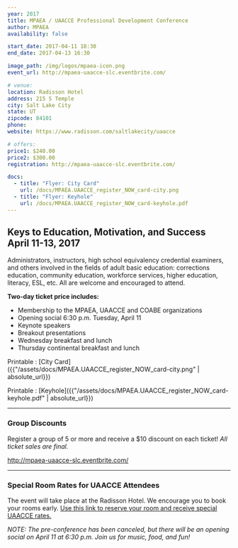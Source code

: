```yaml
---
year: 2017
title: MPAEA / UAACCE Professional Development Conference
author: MPAEA
availability: false

start_date: 2017-04-11 18:30
end_date: 2017-04-13 16:30

image_path: /img/logos/mpaea-icon.png
event_url: http://mpaea-uaacce-slc.eventbrite.com/

# venue:
location: Radisson Hotel
address: 215 S Temple
city: Salt Lake City
state: UT
zipcode: 84101
phone:
website: https://www.radisson.com/saltlakecity/uaacce

# offers:
price1: $240.00
price2: $300.00
registration: http://mpaea-uaacce-slc.eventbrite.com/

docs:
  - title: "Flyer: City Card"
    url: /docs/MPAEA.UAACCE_register_NOW_card-city.png
  - title: "Flyer: Keyhole"
    url: /docs/MPAEA.UAACCE_register_NOW_card-keyhole.pdf
---
```

## Keys to Education, Motivation, and Success <br/> April 11-13, 2017

Administrators, instructors, high school equivalency credential examiners, and others involved in the fields of adult basic education: corrections education, community education, workforce services, higher education, literacy, ESL, etc. All are welcome and encouraged to attend.

**Two-day ticket price includes:**

  * Membership to the MPAEA, UAACCE and COABE organizations
  * Opening social 6:30 p.m. Tuesday, April 11
  * Keynote speakers
  * Breakout presentations
  * Wednesday breakfast and lunch
  * Thursday continental breakfast and lunch

Printable
: [City Card]({{"/assets/docs/MPAEA.UAACCE_register_NOW_card-city.png" | absolute_url}})

Printable
: [Keyhole]({{"/assets/docs/MPAEA.UAACCE_register_NOW_card-keyhole.pdf" | absolute_url}})

---
### Group Discounts

Register a group of 5 or more and receive a $10 discount on each ticket!
_All ticket sales are final._

<http://mpaea-uaacce-slc.eventbrite.com/>

---
### Special Room Rates for UAACCE Attendees

The event will take place at the Radisson Hotel. We encourage you to book your rooms early. [Use this link to reserve your room and receive special UAACCE rates.](https://www.radisson.com/saltlakecity/uaacce)

_NOTE: The pre-conference has been canceled, but there will be an opening social on April 11 at 6:30 p.m. Join us for music, food, and fun!_
